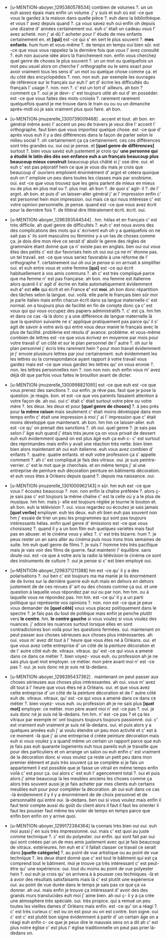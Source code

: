  * [u-MENTION-aboyer_1295380578534]
	combien de volumes ?.
	 un un euh assez épais mais enfin un volume.
	 j' y suis et euh où est -ce que vous le gardez à la maison dans quelle pièce ?.
	 euh dans la bibliothèque.
	 et vous l' avez depuis quand ?.
	 ça vous savez euh oui enfin oh depuis une dizaine d' années certainement oui.
	 euh c' était un cadeau vous l' avez acheté.
	 non j' ai dû l' acheter pour l' étude de mes enfants certainement en.
	 et **[qui]** est -ce qui s' en sert le plus souvent ?.
	 **mes enfants**.
	 hum hum et vous-même ?.
	 de temps en temps oui bien sûr.
	 est -ce que vous vous rappelez la la dernière fois que vous l' avez consulté ?.
	 euh non aucune idée alors là franchement non.
	 enfin vous cherchez quel genre de choses le plus souvent ?.
	 un un mot ou quelquefois un mot peu usuel alors on cherche l' orthographe ou le sens exact pour avoir vraiment tous les sens d' un mot ou quelque chose comme ça.
	 et du côté des encyclopédies ?.
	 non.
	 non euh.
	 par exemple les ouvrages de référence sur le français sur euh l' art d' écrire les difficultés du français l' usage ?.
	 non.
	 non ?.
	 c' est un tort d' ailleurs.
	 ah bon ? comment ça ?.
	 oui je je devr- c' est toujours utile ah oui d' en posséder.
	 est -ce que vous faites des mots-croisés ?.
	 rarement rarement quelquefois quand je me trouve dans le train ou ou ou un dimanche après-midi où je sais vraiment plus quoi faire.
	 ah bon.
	
 * [u-MENTION-jmuzerelle_1300739009468]
	.
	 accent et tout.
	 ah bon.
	 en général même avec l' accent un peu de travers je veux dire l' accent l' orthographe.
	 faut bien que vous importiez quelque chose.
	 est -ce que d' après vous euh il y a des différences dans la façon de parler selon le milieu social ?.
	 oh certainement ça ça certainement.
	 ces ces différences sont très grandes ou.
	 oui oui je pense.
	 et **[quel genre de différences]** surtout ?.
	 bien vous savez euh justement je crois qu' **une personne qui a étudié le latin dès dès son enfance euh a un français beaucoup plus beaucoup mieux construit** beaucoup plus châtié si j' ose dire.
	 oui.
	 et euh c' est pas péjoratif hein ce que je vous dis mais je crois que beaucoup d' ouvriers emploient énormément d' argot et cetera quoique euh on l' emploie un peu dans toutes les classes mais par snobisme.
	 oui.
	 est -ce que vous trouvez que les gens parlent de mieux en mieux ou de plus en plus mal ou ?.
	 plus mal.
	 ah bon ?.
	 de quoi s' agit- il ?.
	 de l' argot.
	 ah bon.
	 et puis d' un laisser-aller général j' ai l' impression enfin c' est personnel hein mon impression.
	 oui mais ce qui nous intéresse c' est votre opinion personnelle.
	 je pense.
	 quand est -ce que vous avez écrit pour la dernière fois ?.
	 de littéral dire littéralement écrit.
	 écrit.
	 oui.
	
 * [u-MENTION-aboyer_1296393544544]
	.
	 hm.
	 hélas et en français c' est très difficile.
	 ah quel genre de difficultés ?.
	 euh c' est nous avons des des complications des mots qui s' écrivent euh oh y a quelquefois on ne sait pas s' ils sont masculins ou féminins y a un tas de choses comme ça.
	 je dois dire mon rêve ce serait d' abolir le genre des règles de grammaire étant donné que ça n' existe pas en anglais.
	 ben oui oui vous êtes des petits c' est dur favorisés hein oh oui oui ça ne m' étonne pas.
	 un tel travail.
	 est -ce que vous seriez favorable à une réforme de l' orthographe ?.
	 certainement oui oh oui je pense si on arrivait à simplifier oui.
	 et euh entre vous et votre femme **[qui]** est -ce qui écrit habituellement à vos amis communs ?.
	 ah c' est très compliqué parce que ma femme n' est pas française.
	 ah bon.
	 ma femme est italienne alors quand il s' agit d' écrire en Italie automatiquement évidemment euh **c'** est **elle** qui écrit et en France **c'** est **moi**.
	 ah bon donc répartition des tâches selon la langue.
	 oui.
	 voilà.
	 elle parle le français bien sûr moi je parle italien mais enfin chacun écrit dans sa langue maternelle c' est normal.
	 on a toujours plus de facilité en fin de compte donc ça c' est vous qui qui vous occupez des papiers administratifs ?.
	 c' est ça.
	 hm hm et dans ce cas -là là donc y a une différence de langue maternelle là que la question suivante ne s' applique pratiquement pas parce qu' il s' agit de savoir à votre avis qui entre vous deux manie le français avec le plus de facilité.
	 problème est résolu d' avance.
	 problème.
	 et vous-même combien de lettres est -ce que vous écrivez en moyenne par mois pour votre travail d' un côté et sur le plan personnel de l' autre ?.
	 oh sur le plan personnel j' écris très rarement hein ? pour mon travail évidemment je j' envoie plusieurs lettres par jour certainement.
	 euh évidemment les les lettres ou la correspondance ayant rapport à votre travail vous gardez mais est -ce que vous gardez les lettres qu' on vous envoie ?.
	 non.
	 les lettres personnelles non ?.
	 non non non.
	 euh enfin vous m' avez déjà dit que parfois vous faites le brouillon avant de dicter.
	
 * [u-MENTION-jmuzerelle_1300998821095]
	est -ce que euh est -ce que vous prenez des sanctions ?.
	 oui enfin.
	 je rêve pas.
	 faut que je pose la question.
	 je réagis.
	 bon.
	 et est -ce que vos parents faisaient attention à votre façon de.
	 ah oui.
	 oui c' était c' était surtout votre père ou votre mère ?.
	 les deux.
	 les deux et pour **[quel genre de choses]** ?.
	 à peu près pour **la même raison** mais seulement c' était moins développé dans mon temps enfin c' était une impression à moi j' ai l' impression que c' était moins développé que maintenant.
	 ah bon.
	 hm hm ce laisser-aller.
	 euh est -ce qu' on prenait des sanctions ?.
	 oh oui.
	 quel genre ?.
	 je sais pas selon l' âge euh quand j' étais très jeune ça on vous privait de dessert euh euh évidemment quand on est plus âgé euh ça euh c- c' est surtout des réprimandes mais enfin y avait une réaction très nette.
	 bien bien bien alors maintenant ah oui euh italienne.
	 euh vous avez combien d' enfants ?.
	 quatre.
	 quatre enfants.
	 et euh votre profession ça s' appelle comment ?.
	 ah c' est compliqué je fais des vitraux.
	 oui.
	 je suis peintre-verrier.
	 c' est le mot que je cherchais.
	 et en même temps j' ai une entreprise de peinture euh décoration peinture en bâtiments décoration.
	 et euh vous êtes à Orléans depuis quand ?.
	 depuis ma naissance.
	 oui.
	
 * [u-MENTION-jmuzerelle_1301000962143]
	n sûr.
	 hm euh est -ce que vous l' écoutez beaucoup ?.
	 non.
	 non enfin la chaîne préférée ?.
	 alors ç- je sais pas c' est toujours la même chaîne c' est la celle où y a le plus de musique.
	 hm hm.
	 mais j- elle est toujours réglée je tourne le bouton et.
	 ah bon.
	 euh la télévision ?.
	 oui.
	 vous regardez ou écoutez je sais jamais **[quel verbe]** employer.
	 euh les deux.
	 euh eh bien euh pas souvent non hm j' essaie de trier un peu les programmes qui sont pas toujours intéressants hélas.
	 enfin quel genre d' émissions est -ce que vous choisissez ?.
	 quand il y a un bon film euh quelques variétés mais faut pas en abuser.
	 et le cinéma vous y allez ?.
	 c' est très bizarre.
	 hum ?.
	 je peux rester un an sans aller au cinéma puis nous irons trois semaines de suite.
	 hm euh quel genre de films ?.
	 je suis l' homme très très pacifique mais je vais voir des films de guerre.
	 faut maintenir l' équilibre.
	 sans doute oui.
	 est -ce que à votre avis la radio la télévision le cinéma ce sont des instruments de culture ?.
	 oui je pense si c' est bien employé oui.
	
 * [u-MENTION-aboyer_1298371211388]
	hm est -ce qu' il y a des polarisations ?.
	 oui ben c' est toujours ma ma manie je lis énormément de de livres sur la dernière guerre euh euh mais en dehors en dehors justement de de ces revues d' art ou des choses comme ça oui.
	 et une question à laquelle vous répondez par oui ou par non.
	 hm hm.
	 ou à laquelle vous ne répondez pas.
	 hm hm.
	 est -ce qu' il y a un parti politique qui représente vos opinions ?.
	 non.
	 non est -ce que je peux vous demander de **[quel côté]** vous vous placez politiquement dans le spectre ?.
	 je fais pas du tout de politique mais enfin je penche plutôt vers **le centre**.
	 hm.
	 **le centre gauche** si vous voulez si vous voulez des nuances.
	 j' adore les nuances surtout lorsque elles en sont contradictoires bon voilà pour les questions fermées.
	 oui.
	 maintenant on peut passer aux choses sérieuses aux choses plus intéressantes.
	 ah oui.
	 vous m' avez dit tout à l' heure que vous êtes né à Orléans.
	 oui.
	 et que vous avez cette entreprise d' un côté de la peinture décoration et de l' autre côté euh de.
	 vitraux.
	 vitraux.
	 qu' est -ce qui vous a amené dans ce dans ce métier ?.
	 bien voyez- vous euh.
	 ou profession ah je ne sais plus quel mot employer.
	 ce métier.
	 mon père avant moi n' est -ce pas ?.
	 oui.
	 je suis donc né je suis né là-dedans.
	
 * [u-MENTION-aboyer_1298395437362]
	.
	 maintenant on peut passer aux choses sérieuses aux choses plus intéressantes.
	 ah oui.
	 vous m' avez dit tout à l' heure que vous êtes né à Orléans.
	 oui.
	 et que vous avez cette entreprise d' un côté de la peinture décoration et de l' autre côté euh de.
	 vitraux.
	 vitraux.
	 qu' est -ce qui vous a amené dans ce dans ce métier ?.
	 bien voyez- vous euh.
	 ou profession ah je ne sais plus **[quel mot]** employer.
	 ce métier.
	 mon père avant moi n' est -ce pas ?.
	 oui.
	 je suis donc né je suis né là-dedans.
	 hm hm.
	 n' est -ce pas ? et ça les vitraux par exemple m' ont toujours toujours toujours passionné.
	 oui.
	 c' est vraiment euh vraiment je suis né là-dedans.
	 oui.
	 et puis alors y a quelques années euh j' ai voulu étendre un peu mon activité et c' est à ce moment -là que j' ai une entreprise d créée peinture décoration mais euh si vous voulez y a quand même un certain un rapport parce que euh je fais pas euh quarante logements euh tous pareils euh je travaille que pour des particuliers et on arrange un salon ou euh enfin c' est vraiment de la décoration donc si vous voulez ça reste un petit peu dans mon premier élément et puis très souvent ça se complète si je fais un appartement il est possible que je fasse un vitrail en même temps enfin voilà c' est pour ça.
	 oui alors c' est euh l' agencement total ?.
	 oui et puis alors j' aime beaucoup la les meubles anciens les choses comme ça alors très souvent aussi je je fais acheter par mes clients euh certains meubles euh pour pour compléter la décoration.
	 ah oui euh dans ce cas -là évidemment il y il y a énormément de de choix personnel et de personnalité qui entre oui.
	 là-dedans.
	 ben oui si vous voulez mais enfin il faut tenir compte aussi du goût du client alors il faut il faut les orienter il faut les pousser faut même les violer de temps en temps parce que enfin bon enfin on y arrive quoi.
	
 * [u-MENTION-aboyer_1299172384364]
	la connais très bien oui oui.
	 euh moi aussi j' en suis très impressionné.
	 oui.
	 mais c' est quoi au juste comme technique ?.
	 c' est du polyester.
	 oui enfin.
	 qui sont fait par oui qui sont créées par un de mes amis justement avec qui je fais beaucoup de vitraux.
	 extérieures.
	 hm euh et s' il fallait classer ce travail ce serait dans **[quelle catégorie]** ?.
	 au point de vue artistique ou au point de vue technique ?.
	 les deux étant donné que c' est tout le bâtiment qui est ça comprend tout le bâtiment.
	 moi je trouve ça très intéressant c' est peut-être qu' une expérience.
	 oui.
	 tout du moins au point de vue polyester hein ?.
	 oui euh je crois qu' on arrivera à à pousser ces techniques -là et à avoir des résultats satisfaisants mais là c' est plutôt une expérience oui.
	 au point de vue durée dans le temps je sais pas ce que ça va donner.
	 ah oui.
	 mais enfin je trouve ça intéressant d' avoir des des grands murs translucides euh moi j' aime bien.
	 ah oui ç- il y a ça crée une atmosphère très spéciale.
	 oui.
	 très propice.
	 qui a remué un peu toutes les vieilles dames d' Orléans mais enfin.
	 est -ce qu' on a réagi ?.
	 c' est très curieux c' est ou on est pour ou on est contre.
	 bon signe.
	 oui c' est c' est plutôt bon signe évidemment à partir d' un certain âge on a réagi euh enfin c- ce que je peux dire le mauvais sens on a dit ah c' est plus notre église c' est plus l' église traditionnelle on peut pas prier là-dedans on.
	
